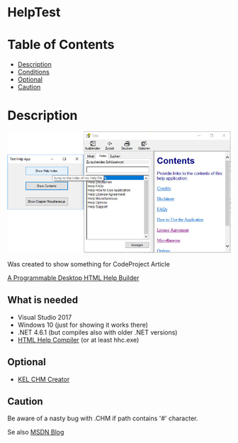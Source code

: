 # HelpTest
# Table of Contents
  * [Description](#Description)
  * [Conditions](#Conditions)
  * [Optional](#Optional)
  * [Caution](#Caution)

# Description

![Screenshot](https://github.com/avogelba/HelpTest/blob/master/Screenshot.jpg)

Was created to show something for CodeProject Article
	
[A Programmable Desktop HTML Help Builder](https://www.codeproject.com/Articles/1233450/A-Programmable-Desktop-HTML-Help-Builder)

## What is needed

- Visual Studio 2017
- Windows 10 (just for showing it works there)
- .NET 4.6.1 (but compiles also with older .NET versions)
- [HTML Help Compiler](https://www.microsoft.com/en-us/download/details.aspx?id=21138)
(or at least hhc.exe)

## Optional

- [KEL CHM Creator](https://dumah7.wordpress.com/2009/02/17/kel-chm-creator-v-1-4-0-0/)

## Caution
Be aware of a nasty bug with .CHM if path contains '#' character.

Se also [MSDN Blog](https://blogs.msdn.microsoft.com/neerajag/2006/04/26/ever-wondered-why-your-chm-files-does-not-work/)

